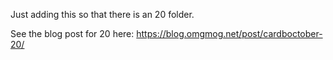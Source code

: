 Just adding this so that there is an 20 folder.

See the blog post for 20 here: https://blog.omgmog.net/post/cardboctober-20/

